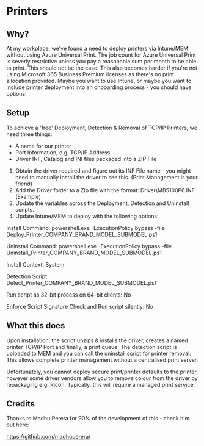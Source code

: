 # Printers

## Why?
At my workplace, we've found a need to deploy printers via Intune/MEM without using Azure Universal Print. The job count for Azure Universal Print is severly restrictive unless you pay a reasonable sum per month to be able to print. This should not be the case. This also becomes harder if you're not using Microsoft 365 Business Premium licenses as there's no print allocation provided. Maybe you want to use Intune, or maybe you want to include printer deployment into an onboarding process - you should have options!

## Setup

To achieve a 'free' Deployment, Detection & Removal of TCP/IP Printers, we need three things:

-  A name for our printer
-  Port Information, e.g. TCP/IP Address
-  Driver INF, Catalog and INI files packaged into a ZIP File

1. Obtain the driver required and figure out its INF File name - you might need to manually install the driver to see this. (Print Management is your friend)
2. Add the Driver folder to a Zip file with the format: Driver\MB5100P6.INF (Example)
3. Update the variables across the Deployment, Detection and Uninstall scripts.
4. Update Intune/MEM to deploy with the following options:

Install Command:
powershell.exe -ExecutionPolicy bypass -file Deploy_Printer_COMPANY_BRAND_MODEL_SUBMODEL.ps1

Uninstall Command:
powershell.exe -ExecutionPolicy bypass -file Uninstall_Printer_COMPANY_BRAND_MODEL_SUBMODEL.ps1

Install Context:
System

Detection Script:
Detect_Printer_COMPANY_BRAND_MODEL_SUBMODEL.ps1

Run script as 32-bit process on 64-bit clients:
No

Enforce Script Signature Check and Run script silently:
No

## What this does
Upon installation, the script unzips & installs the driver, creates a named printer TCP/IP Port and finally, a print queue. The detection script is uploaded to MEM and you can call the uninstall script for printer removal. This allows complete printer management without a centralised print server.

Unfortunately, you cannot deploy secure print/printer defaults to the printer, however some driver vendors allow you to remove colour from the driver by repackaging e.g. Ricoh. Typically, this will require a managed print service.

## Credits
Thanks to Madhu Perera for 90% of the development of this - check him out here:

https://github.com/madhuperera/
